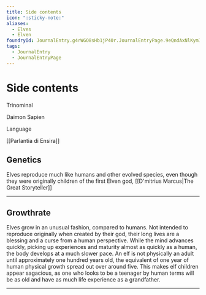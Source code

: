 ```yaml
---
title: Side contents
icon: ":sticky-note:"
aliases:
  - Elves
  - Elven
foundryId: JournalEntry.g4rWGO8sHb1jP40r.JournalEntryPage.9eQndAxNlKymI04z
tags:
  - JournalEntry
  - JournalEntryPage
---
```


# Side contents
Trinominal

Daimon Sapien

Language

[[Parlantia di Ensira]]

## Genetics

Elves reproduce much like humans and other evolved species, even though they were originally children of the first Elven god, [[D'mitrius Marcus|The Great Storyteller]]

* * *

## Growthrate

Elves grow in an unusual fashion, compared to humans. Not intended to reproduce originally when created by their god, their long lives are a blessing and a curse from a human perspective. While the mind advances quickly, picking up experiences and maturity almost as quickly as a human, the body develops at a much slower pace. An elf is not physically an adult until approximately one hundred years old, the equivalent of one year of human physical growth spread out over around five. This makes elf children appear sagacious, as one who looks to be a teenager by human terms will be as old and have as much life experience as a grandfather.

* * *